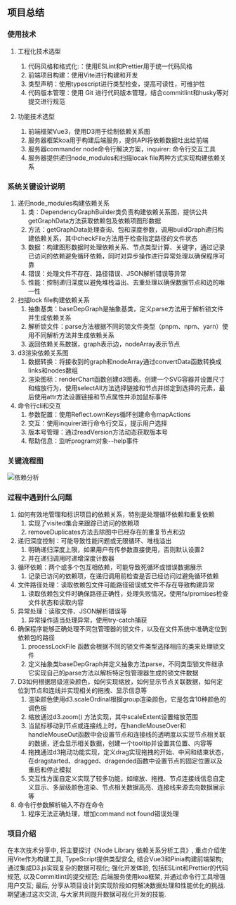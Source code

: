 ## 项目总结

### 使用技术

1. 工程化技术选型

   1. 代码风格和格式化:：使用ESLint和Prettier用于统一代码风格
   2. 前端项目构建：使用Vite进行构建和开发
   3. 类型声明：使用typescript进行类型检查，提高可读性，可维护性
   4. 代码版本管理：使用 Git 进行代码版本管理，结合commitlint和husky等对提交进行规范

2. 功能技术选型
   1. 前端框架Vue3，使用D3用于绘制依赖关系图
   2. 服务器框架koa用于构建后端服务，提供API将依赖数据吐出给前端
   3. 服务器commander node命令行解决方案，inquirer: 命令行交互工具
   4. 服务器提供递归node_modules和扫描locak file两种方式实现构建依赖关系

### 系统关键设计说明

1. 递归node_modules构建依赖关系
   1. 类：DependencyGraphBuilder类负责构建依赖关系图，提供公共getGraphData方法获取依赖包及依赖项图形数据
   2. 方法：getGraphData处理查询、包和深度参数，调用buildGraph递归构建依赖关系，其中checkFile方法用于检查指定路径的文件状态
   3. 数据：构建图形数据时处理依赖关系、节点类型计算、关键字，通过记录已访问的依赖避免循环依赖，同时对异步操作进行异常处理以确保程序可靠
   4. 错误：处理文件不存在、路径错误、JSON解析错误等异常
   5. 性能：控制递归深度以避免堆栈溢出、去重处理以确保数据节点和边的唯一性
2. 扫描lock file构建依赖关系
   1. 抽象基类：baseDepGraph是抽象基类，定义parse方法用于解析锁文件并生成依赖关系
   2. 解析锁文件：parse方法根据不同的锁文件类型（pnpm、npm、yarn）使用不同解析方法并生成依赖关系
   3. 返回依赖关系数据，graph表示边，nodeArray表示节点
3. d3渲染依赖关系图
   1. 数据转换：将接收到的graph和nodeArray通过convertData函数转换成links和nodes数组
   2. 渲染图标：renderChart函数创建d3图表。创建一个SVG容器并设置尺寸和缩放行为，使用selectAll方法选择链接和节点并绑定到选择的元素，最后使用attr方法设置链接和节点属性并添加鼠标事件
4. 命令行cli和交互
   1. 参数配置：使用Reflect.ownKeys循环创建命令mapActions
   2. 交互：使用inquirer进行命令行交互，提示用户选择
   3. 版本号管理：通过readVersion方法动态获取版本号
   4. 帮助信息：监听program对象--help事件

### 关键流程图

![依赖分析](https://p.ipic.vip/6v6let.jpg)

### 过程中遇到什么问题

1. 如何有效地管理和标识项目的依赖关系，特别是处理循环依赖和重复依赖
   1. 实现了visited集合来跟踪已访问的依赖项
   2. removeDuplicates方法去除图中已经存在的重复节点和边
2. 递归深度控制：可能导致性能问题或无限循环、堆栈溢出
   1. 明确递归深度上限，如果用户有传参数直接使用，否则默认设置2
   2. 并在递归调用时递增深度计数器
3. 循环依赖：两个或多个包互相依赖，可能导致死循环或错误数据展示
   1. 记录已访问的依赖项，在递归调用前检查是否已经访问过避免循环依赖
4. 文件路径处理：读取依赖包文件可能路径错误或文件不存在导致构建异常
   1. 读取依赖包文件时确保路径正确性，处理失败情况，使用fs/promises检查文件状态和读取内容
5. 异常处理：读取文件、JSON解析错误等
   1. 异常操作适当处理异常，使用try-catch捕获
6. 确保程序能够正确处理不同包管理器的锁文件，以及在文件系统中准确定位到依赖包的路径
   1. processLockFile 函数会根据不同的锁文件类型选择相应的类来处理锁文件
   2. 定义抽象类baseDepGraph并定义抽象方法parse，不同类型锁文件继承它实现自己的parse方法以解析特定包管理器生成的锁文件数据
7. D3如何根据层级渲染颜色，如何实现缩放，如何显示节点关联数据，如何定位到节点和连线并实现相关的拖拽、显示信息等
   1. 渲染颜色使用d3.scaleOrdinal根据group渲染颜色，它是包含10种颜色的调色板
   2. 缩放通过d3.zoom() 方法实现，其中scaleExtent设置缩放范围
   3. 当鼠标移动到节点或连接线上时，在handleMouseOver和handleMouseOut函数中会设置节点和连接线的透明度以实现节点相关联的数据，还会显示相关数据，创建一个tooltip并设置其位置、内容等
   4. 拖拽通过d3拖动功能实现，定义drag实现拖拽的开始、中间和结束状态，在dragstarted、dragged、dragended函数中设置节点的固定位置以及重启和停止模拟
   5. 交互性方面自定义实现了较多功能，如缩放、拖拽、节点连接线信息自定义显示、多层级颜色渲染、节点相关数据高亮、连接线来源去向数据展示等
8. 命令行参数解析输入不存在命令
   1. 程序无法正确处理，增加command not found错误处理

### 项目介绍

在本次技术分享中, 将主要探讨《Node Library 依赖关系分析工具》, 重点介绍使用Vite作为构建工具, TypeScript提供类型安全, 结合Vue3和Pinia构建前端架构; 通过集成D3.js实现复杂的数据可视化; 强化开发体验, 包括ESLint和Prettier的代码规范, 以及Commitlint的提交规范; 后端服务使用koa框架, 并通过命令行工具增强用户交互; 最后, 分享从项目设计到实现阶段如何解决数据处理和性能优化的挑战. 期望通过这次交流, 与大家共同提升数据可视化开发的技能.
